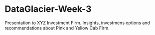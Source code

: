 # DataGlacier-Week-3
Presentation to XYZ Investment Firm. Insights, investmens options and recommendations about Pink and Yellow Cab Firm.
